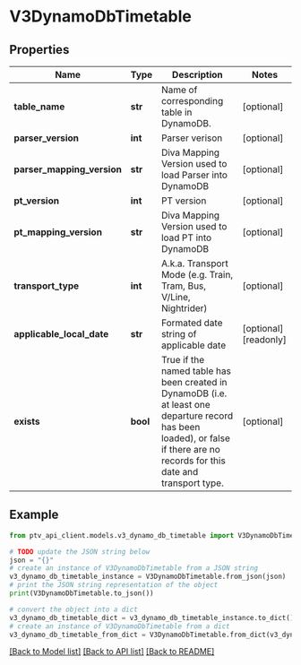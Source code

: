 # V3DynamoDbTimetable


## Properties

Name | Type | Description | Notes
------------ | ------------- | ------------- | -------------
**table_name** | **str** | Name of corresponding table in DynamoDB. | [optional] 
**parser_version** | **int** | Parser verison | [optional] 
**parser_mapping_version** | **str** | Diva Mapping Version used to load Parser into DynamoDB | [optional] 
**pt_version** | **int** | PT version | [optional] 
**pt_mapping_version** | **str** | Diva Mapping Version used to load PT into DynamoDB | [optional] 
**transport_type** | **int** | A.k.a. Transport Mode (e.g. Train, Tram, Bus, V/Line, Nightrider) | [optional] 
**applicable_local_date** | **str** | Formated date string of applicable date | [optional] [readonly] 
**exists** | **bool** | True if the named table has been created in DynamoDB (i.e. at least one departure record has been loaded),  or false if there are no records for this date and transport type. | [optional] 

## Example

```python
from ptv_api_client.models.v3_dynamo_db_timetable import V3DynamoDbTimetable

# TODO update the JSON string below
json = "{}"
# create an instance of V3DynamoDbTimetable from a JSON string
v3_dynamo_db_timetable_instance = V3DynamoDbTimetable.from_json(json)
# print the JSON string representation of the object
print(V3DynamoDbTimetable.to_json())

# convert the object into a dict
v3_dynamo_db_timetable_dict = v3_dynamo_db_timetable_instance.to_dict()
# create an instance of V3DynamoDbTimetable from a dict
v3_dynamo_db_timetable_from_dict = V3DynamoDbTimetable.from_dict(v3_dynamo_db_timetable_dict)
```
[[Back to Model list]](../README.md#documentation-for-models) [[Back to API list]](../README.md#documentation-for-api-endpoints) [[Back to README]](../README.md)


